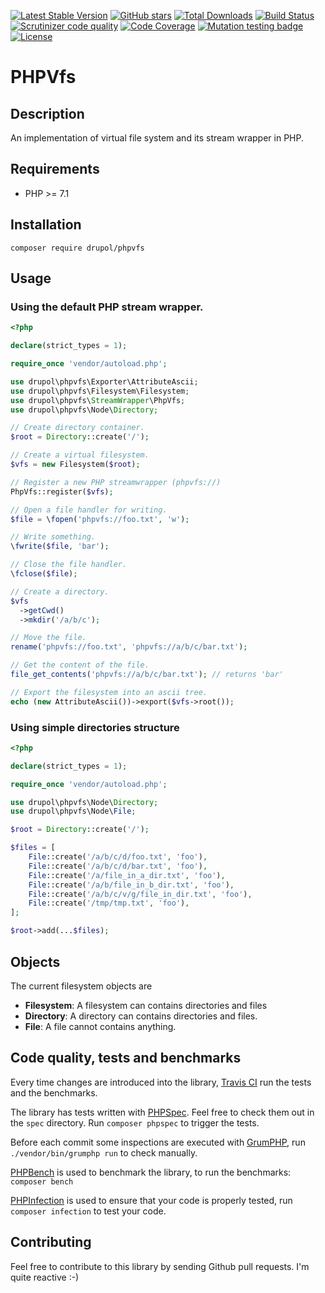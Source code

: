 [![Latest Stable Version](https://img.shields.io/packagist/v/drupol/phpvfs.svg?style=flat-square)](https://packagist.org/packages/drupol/phpvfs)
 [![GitHub stars](https://img.shields.io/github/stars/drupol/phpvfs.svg?style=flat-square)](https://packagist.org/packages/drupol/phpvfs)
 [![Total Downloads](https://img.shields.io/packagist/dt/drupol/phpvfs.svg?style=flat-square)](https://packagist.org/packages/drupol/phpvfs)
 [![Build Status](https://img.shields.io/travis/drupol/phpvfs/master.svg?style=flat-square)](https://travis-ci.org/drupol/phpvfs)
 [![Scrutinizer code quality](https://img.shields.io/scrutinizer/quality/g/drupol/phpvfs/master.svg?style=flat-square)](https://scrutinizer-ci.com/g/drupol/phpvfs/?branch=master)
 [![Code Coverage](https://img.shields.io/scrutinizer/coverage/g/drupol/phpvfs/master.svg?style=flat-square)](https://scrutinizer-ci.com/g/drupol/phpvfs/?branch=master)
 [![Mutation testing badge](https://badge.stryker-mutator.io/github.com/drupol/phpvfs/master)](https://stryker-mutator.github.io)
 [![License](https://img.shields.io/packagist/l/drupol/phpvfs.svg?style=flat-square)](https://packagist.org/packages/drupol/phpvfs)

# PHPVfs

## Description

An implementation of virtual file system and its stream wrapper in PHP.

## Requirements

* PHP >= 7.1

## Installation

```composer require drupol/phpvfs```

## Usage

### Using the default PHP stream wrapper.

```php
<?php

declare(strict_types = 1);

require_once 'vendor/autoload.php';

use drupol\phpvfs\Exporter\AttributeAscii;
use drupol\phpvfs\Filesystem\Filesystem;
use drupol\phpvfs\StreamWrapper\PhpVfs;
use drupol\phpvfs\Node\Directory;

// Create directory container.
$root = Directory::create('/');

// Create a virtual filesystem.
$vfs = new Filesystem($root);

// Register a new PHP streamwrapper (phpvfs://)
PhpVfs::register($vfs);

// Open a file handler for writing.
$file = \fopen('phpvfs://foo.txt', 'w');

// Write something.
\fwrite($file, 'bar');

// Close the file handler.
\fclose($file);

// Create a directory.
$vfs
  ->getCwd()
  ->mkdir('/a/b/c');

// Move the file.
rename('phpvfs://foo.txt', 'phpvfs://a/b/c/bar.txt');

// Get the content of the file.
file_get_contents('phpvfs://a/b/c/bar.txt'); // returns 'bar'

// Export the filesystem into an ascii tree.
echo (new AttributeAscii())->export($vfs->root());
```

### Using simple directories structure

```php
<?php

declare(strict_types = 1);

require_once 'vendor/autoload.php';

use drupol\phpvfs\Node\Directory;
use drupol\phpvfs\Node\File;

$root = Directory::create('/');

$files = [
    File::create('/a/b/c/d/foo.txt', 'foo'),
    File::create('/a/b/c/d/bar.txt', 'foo'),
    File::create('/a/file_in_a_dir.txt', 'foo'),
    File::create('/a/b/file_in_b_dir.txt', 'foo'),
    File::create('/a/b/c/v/g/file_in_dir.txt', 'foo'),
    File::create('/tmp/tmp.txt', 'foo'),
];

$root->add(...$files);
```

## Objects

The current filesystem objects are
* **Filesystem**: A filesystem can contains directories and files
* **Directory**: A directory can contains directories and files.
* **File**: A file cannot contains anything.

## Code quality, tests and benchmarks

Every time changes are introduced into the library, [Travis CI](https://travis-ci.org/drupol/phpvfs/builds) run the tests and the benchmarks.

The library has tests written with [PHPSpec](http://www.phpspec.net/).
Feel free to check them out in the `spec` directory. Run `composer phpspec` to trigger the tests.

Before each commit some inspections are executed with [GrumPHP](https://github.com/phpro/grumphp), run `./vendor/bin/grumphp run` to check manually.

[PHPBench](https://github.com/phpbench/phpbench) is used to benchmark the library, to run the benchmarks: `composer bench`

[PHPInfection](https://github.com/infection/infection) is used to ensure that your code is properly tested, run `composer infection` to test your code.

## Contributing

Feel free to contribute to this library by sending Github pull requests. I'm quite reactive :-)

